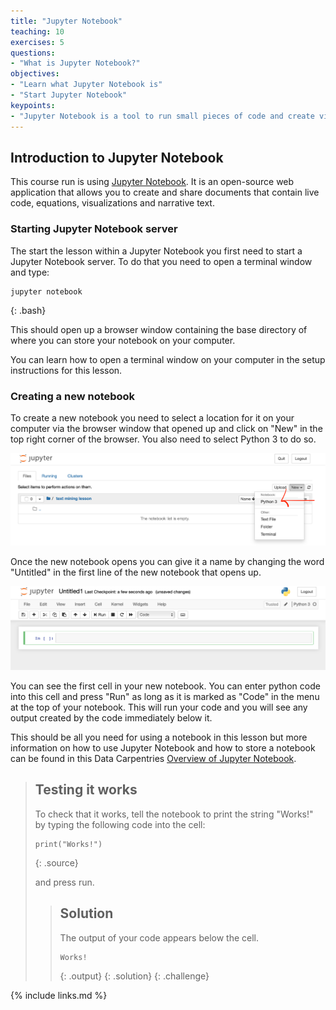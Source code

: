 ```yaml
---
title: "Jupyter Notebook"
teaching: 10
exercises: 5
questions:
- "What is Jupyter Notebook?"
objectives:
- "Learn what Jupyter Notebook is"
- "Start Jupyter Notebook"
keypoints:
- "Jupyter Notebook is a tool to run small pieces of code and create visualisations more easily than via the command line. It is useful for running tutorials and lessons such as this one."
---
```


## Introduction to Jupyter Notebook

This course run is using [Jupyter Notebook](https://jupyter.org). It is an open-source web application that allows you to create and share documents that contain live code, equations, visualizations and narrative text.

### Starting Jupyter Notebook server
The start the lesson within a Jupyter Notebook you first need to start a Jupyter Notebook server.  To do that you need to open a terminal window and type:

~~~
jupyter notebook
~~~
{: .bash}

This should open up a browser window containing the base directory of where you can store your notebook on your computer.

You can learn how to open a terminal window on your computer in the setup instructions for this lesson.

### Creating a new notebook

To create a new notebook you need to select a location for it on your computer via the browser window that opened up and click on "New" in the top right corner of the browser.  You also need to select Python 3 to do so.

![Starting a new notebook](../fig/start-notebook.png)

Once the new notebook opens you can give it a name by changing the word "Untitled" in the first line of the new notebook that opens up.

![A new notebook](../fig/new-notebook.png)

You can see the first cell in your new notebook.  You can enter python code into this cell and press "Run" as long as it is marked as "Code" in the menu at the top of your notebook.  This will run your code and you will see any output created by the code immediately below it.

This should be all you need for using a notebook in this lesson but more information on how to use Jupyter Notebook and how to store a notebook can be found in this Data Carpentries [Overview of Jupyter Notebook](https://datacarpentry.org/python-ecology-lesson/jupyter_notebooks/).

> ## Testing it works
>
> To check that it works, tell the notebook to print the string "Works!" by typing the following code into the cell:
>
> ~~~
> print("Works!")
> ~~~
> {: .source}
>
> and press run.  
>
> > ## Solution
> >
> > The output of your code appears below the cell.
> >
> >```
> > Works!
> >```
> > {: .output}
> {: .solution}
{: .challenge}




{% include links.md %}
